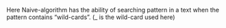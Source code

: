 Here Naive-algorithm has the ability of searching pattern in a text when the pattern contains “wild-cards”. (_ is the wild-card used here)
